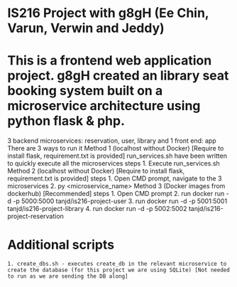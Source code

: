 # IS216 Project with g8gH (Ee Chin, Varun, Verwin and Jeddy)
# This is a frontend web application project. g8gH created an library seat booking system built on a microservice architecture using python flask & php.

3 backend microservices: reservation, user, library and 1 front end: app
There are 3 ways to run it
	Method 1 (localhost without Docker) [Require to install flask, requirement.txt is provided]
		run_services.sh have been written to quickly execute all the microservices
		steps
			1. Execute run_services.sh
	Method 2 (localhost without Docker) [Require to install flask, requirement.txt is provided]
		steps
			1. Open CMD prompt, navigate to the 3 microservices
			2. py <microservice_name>
	Method 3 (Docker images from dockerhub) [Recommended]
		steps
			1. Open CMD prompt
			2. run docker run -d -p 5000:5000 tanjd/is216-project-user
			3. run docker run -d -p 5001:5001 tanjd/is216-project-library
			4. run docker run -d -p 5002:5002 tanjd/is216-project-reservation

# Additional scripts
	1. create_dbs.sh - executes create_db in the relevant microservice to create the database (for this project we are using SQLite) [Not needed to run as we are sending the DB along]
